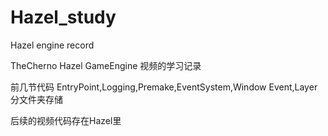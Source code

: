 # Hazel_study
Hazel engine record   

TheCherno Hazel GameEngine 视频的学习记录  

前几节代码 EntryPoint,Logging,Premake,EventSystem,Window Event,Layer分文件夹存储   

后续的视频代码存在Hazel里
